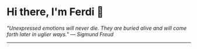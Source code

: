 <h1>Hi there, I'm Ferdi 👋</h1>

<p><em>
  "Unexpressed emotions will never die. They are buried alive and will come forth later in uglier ways." — Sigmund Freud
</em></p>

---
